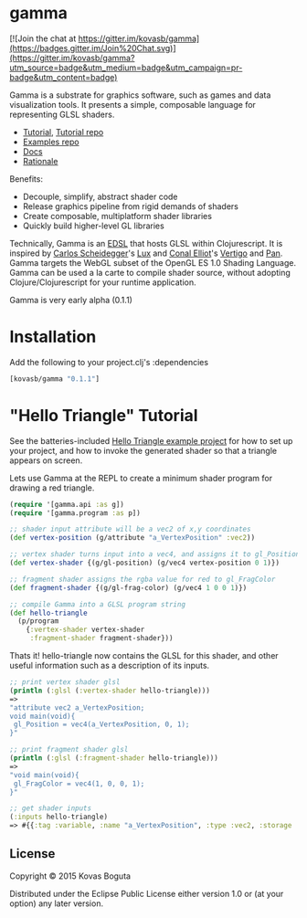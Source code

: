 # gamma

[![Join the chat at https://gitter.im/kovasb/gamma](https://badges.gitter.im/Join%20Chat.svg)](https://gitter.im/kovasb/gamma?utm_source=badge&utm_medium=badge&utm_campaign=pr-badge&utm_content=badge)

Gamma is a substrate for graphics software, such as games and data visualization tools. It presents a simple, composable language for representing GLSL shaders. 

- [Tutorial](https://github.com/kovasb/gamma/blob/master/README.md#hello-triangle-tutorial), [Tutorial repo](https://github.com/kovasb/gamma-hello-triangle)
- [Examples repo](https://github.com/kovasb/gamma-examples)
- [Docs](https://github.com/kovasb/gamma/wiki/API-Guide)
- [Rationale](https://github.com/kovasb/gamma/wiki/Gamma-Rationale)

Benefits: 
- Decouple, simplify, abstract shader code 
- Release graphics pipeline from rigid demands of shaders
- Create composable, multiplatform shader libraries 
- Quickly build higher-level GL libraries 

Technically, Gamma is an [EDSL](http://c2.com/cgi/wiki?EmbeddedDomainSpecificLanguage) that hosts GLSL within Clojurescript. It is inspired by [Carlos Scheidegger](http://cscheid.net/)'s [Lux](http://cscheid.github.io/lux/) and [Conal Elliot](http://conal.net/)'s [Vertigo](http://conal.net/papers/Vertigo/) and [Pan](http://conal.net/papers/jfp-saig/). Gamma targets the WebGL subset of the OpenGL ES 1.0 Shading Language. Gamma can be used a la carte to compile shader source, without adopting Clojure/Clojurescript for your runtime application.

Gamma is very early alpha (0.1.1)

# Installation

Add the following to your project.clj's :dependencies

```clojure
[kovasb/gamma "0.1.1"]
```

# "Hello Triangle" Tutorial 

See the batteries-included [Hello Triangle example project](https://github.com/kovasb/gamma-hello-triangle) for how to set up your project, and how to invoke the generated shader so that a triangle appears on screen. 

Lets use Gamma at the REPL to create a minimum shader program for drawing a red triangle.

```clojure
(require '[gamma.api :as g])
(require '[gamma.program :as p])
```

```clojure
;; shader input attribute will be a vec2 of x,y coordinates
(def vertex-position (g/attribute "a_VertexPosition" :vec2))

;; vertex shader turns input into a vec4, and assigns it to gl_Position
(def vertex-shader {(g/gl-position) (g/vec4 vertex-position 0 1)})

;; fragment shader assigns the rgba value for red to gl_FragColor 
(def fragment-shader {(g/gl-frag-color) (g/vec4 1 0 0 1)})

;; compile Gamma into a GLSL program string 
(def hello-triangle 
  (p/program 
    {:vertex-shader vertex-shader 
     :fragment-shader fragment-shader}))
```
Thats it! hello-triangle now contains the GLSL for this shader, and other useful information such as a description of its inputs.  

```clojure
;; print vertex shader glsl
(println (:glsl (:vertex-shader hello-triangle)))
=> 
"attribute vec2 a_VertexPosition;
void main(void){
 gl_Position = vec4(a_VertexPosition, 0, 1);
}"

;; print fragment shader glsl
(println (:glsl (:fragment-shader hello-triangle)))
=>
"void main(void){
 gl_FragColor = vec4(1, 0, 0, 1);
}"

;; get shader inputs 
(:inputs hello-triangle)
=> #{{:tag :variable, :name "a_VertexPosition", :type :vec2, :storage :attribute}}
```



## License

Copyright © 2015 Kovas Boguta

Distributed under the Eclipse Public License either version 1.0 or (at
your option) any later version.
